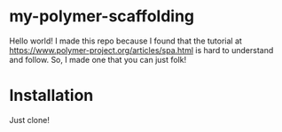 # my-polymer-scaffolding
Hello world! I made this repo because I found that the tutorial at https://www.polymer-project.org/articles/spa.html is hard to understand and follow. So, I made one that you can just folk!

# Installation
Just clone!

